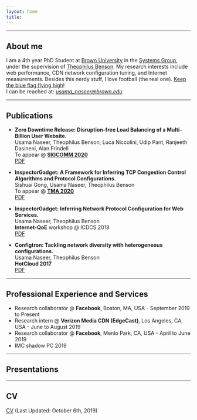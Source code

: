 ```yaml
---
layout: home
title:  
---
```


___
## About me

I am a 4th year PhD Student at [Brown University](http://cs.brown.edu/) in the [Systems Group](https://systems.cs.brown.edu/), under the supervision of [Theophilus Benson](http://cs.brown.edu/~tab/). My research interests include web performance, CDN network configuration tuning, and Internet measurements. Besides this nerdy stuff, I love football (the real one). [Keep the blue flag flying high](https://www.uefa.com/uefachampionsleague/match/2007693--bayern-vs-chelsea/)!  
I can be reached at: *usama_naseer@brown.edu*

___
## Publications

- **Zero Downtime Release: Disruption-free Load Balancing of a Multi-Billion User Website.**  
Usama Naseer, Theophilus Benson, Luca Niccolini, Udip Pant, Ranjeeth Dasineni, Alan Frindell  
To appear @ [**SIGCOMM 2020**](https://conferences.sigcomm.org/sigcomm/2020/)  
[PDF](#)  

- **InspectorGadget: A Framework for Inferring TCP Congestion Control Algorithms and Protocol Configurations.**  
Sishuai Gong, Usama Naseer, Theophilus Benson  
To appear @ [**TMA 2020**](https://tma.ifip.org/2020/main-conference/)  
[PDF](#)  

- **InspectorGadget: Inferring Network Protocol Configuration for Web Services.**  
Usama Naseer, Theophilus Benson  
**Internet-QoE** workshop @ ICDCS 2018  
[PDF](https://ieeexplore.ieee.org/abstract/document/8416446/)  

- **Configtron: Tackling network diversity with heterogeneous configurations.**  
Usama Naseer, Theophilus Benson  
**HotCloud 2017**  
[PDF](https://www.usenix.org/system/files/conference/hotcloud17/hotcloud17-paper-naseer.pdf)  

___
## Professional Experience and Services
- Research collaborator @ **Facebook**, Boston, MA, USA - September 2019 to Present  
- Research intern @ **Verizon Media CDN (EdgeCast)**, Los Angeles, CA, USA - June to August 2019  
- Research collaborator @ **Facebook**, Menlo Park, CA, USA - April to June 2019  
- IMC shadow PC 2019  

___
## Presentations

___
## CV
[CV](assets/resume-updated.pdf) (Last Updated: October 6th, 2019)

